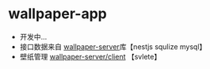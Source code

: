 # wallpaper-app
- 开发中...
- 接口数据来自 [wallpaper-server](https://github.com/dlongs49/wallpaper-server)库【nestjs squlize mysql】
- 壁纸管理 [wallpaper-server/client](https://github.com/dlongs49/wallpaper-server/tree/main/client) 【svlete】